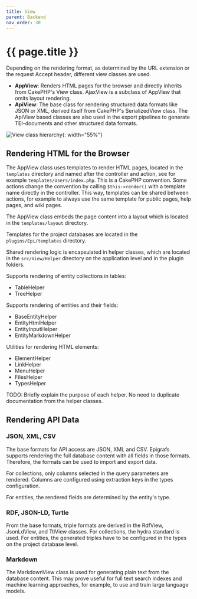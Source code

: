 ```yaml
---
title: View
parent: Backend
nav_order: 30
---
```


# {{ page.title }}

Depending on the rendering format, as determined by the URL extension or the request Accept header,
different view classes are used.

- **AppView**: Renders HTML pages for the browser and directly inherits from CakePHP's View class.
               AjaxView is a subclass of AppView that omits layout rendering.
- **ApiView**: The base class for rendering structured data formats like JSON or XML,
               derived itself from CakePHP's SerializedView class.
               The ApiView based classes are also used in the export pipelines
               to generate TEI-documents and other structured data formats.

![View class hierarchy](assets/img/classes-views.png){: width="55%"}


## Rendering HTML for the Browser

The AppView class uses templates to render HTML pages, located in the `templates` directory
and named after the controller and action, see for example `templates/Users/index.php`.
This is a CakePHP convention. Some actions change the convention by calling `$this->render()`
with a template name directly in the controller. This way, templates can be shared between actions,
for example to always use the same template for public pages, help pages, and wiki pages.

The AppView class embeds the page content into a layout which is located in the `templates/layout` directory.

Templates for the project databases are located in the `plugins/Epi/templates` directory.

Shared rendering logic is encapsulated in helper classes, which are located in the `src/View/Helper` directory
on the application level and in the plugin folders.

Supports rendering of entity collections in tables:
- TableHelper
- TreeHelper

Supports rendering of entities and their fields:
- BaseEntityHelper
- EntityHtmlHelper
- EntityInputHelper
- EntityMarkdownHelper

Utilities for rendering HTML elements:
- ElementHelper
- LinkHelper
- MenuHelper
- FilesHelper
- TypesHelper

TODO: Briefly explain the purpose of each helper. No need to duplicate documentation from the helper classes.



## Rendering API Data

### JSON, XML, CSV
The base formats for API access are JSON, XML and CSV.
Epigrafs supports rendering the full database content with all fields in those formats.
Therefore, the formats can be used to import and export data.

For collections, only columns selected in the query parameters are rendered.
Columns are configured using extraction keys in the types configuration.

For entities, the rendered fields are determined by the entity's type.

### RDF, JSON-LD, Turtle
From the base formats, triple formats are derived in the RdfView, JsonLdView, and TtlView classes.
For collections, the hydra standard is used.
For entities, the generated triples have to be configured in the types on the project database level.

### Markdown
The MarkdownView class is used for generating plain text from the database content.
This may prove useful for full text search indexes and machine learning approaches,
for example, to use and train large language models.
